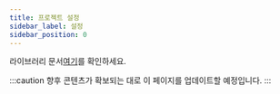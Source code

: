 ```yaml
---
title: 프로젝트 설정
sidebar_label: 설정
sidebar_position: 0
---
```


라이브러리 문서[여기](https://github.com/deriv-com/flutter-deriv-api)를 확인하세요.

:::caution
향후 콘텐츠가 확보되는 대로 이 페이지를 업데이트할 예정입니다.
:::
